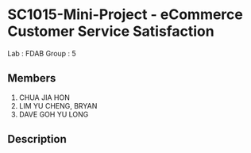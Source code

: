 # SC1015-Mini-Project - eCommerce Customer Service Satisfaction
Lab : FDAB
Group : 5

Members 
----------------
1. CHUA JIA HON
2. LIM YU CHENG, BRYAN
3. DAVE GOH YU LONG

Description
----------------
